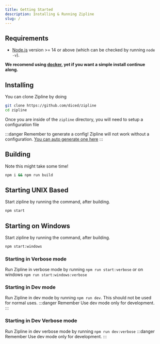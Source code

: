 ```yaml
---
title: Getting Started
description: Installing & Running Zipline
slug: /
---
```


## Requirements

- [Node.js](https://nodejs.org/en/download/) version >= 14 or above (which can be checked by running `node -v`).

**We recomend using [docker](/docs/docker), yet if you want a simple install continue along.**

## Installing

You can clone Zipline by doing

```bash
git clone https://github.com/diced/zipline
cd zipline
```

Once you are inside of the `zipline` directory, you will need to setup a configuration file

:::danger Remember to generate a config!
Zipline will not work without a configuration. [You can auto generate one here](/docs/auto)
:::

## Building

Note this might take some time!

```bash
npm i && npm run build
```

## Starting UNIX Based

Start zipline by running the command, after building.

```bash
npm start
```

## Starting on Windows

Start zipline by running the command, after building.

```bash
npm start:windows
```

### Starting in Verbose mode

Run Zipline in verbose mode by running `npm run start:verbose`
or on windows `npm run start:windows:verbose`

### Starting in Dev mode

Run Zipline in dev mode by running `npm run dev`. This should not be used for normal uses.
:::danger Remember
Use dev mode only for development.
:::

### Starting in Dev Verbose mode

Run Zipline in dev verbose mode by running `npm run dev:verbose`
:::danger Remember
Use dev mode only for development.
:::
